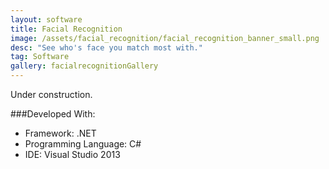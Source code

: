 ```yaml
---
layout: software
title: Facial Recognition
image: /assets/facial_recognition/facial_recognition_banner_small.png
desc: "See who's face you match most with."
tag: Software
gallery: facialrecognitionGallery
---
```

Under construction.

###Developed With:
* Framework: .NET
* Programming Language: C#
* IDE: Visual Studio 2013
